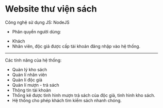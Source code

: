 # Website thư viện sách
Công nghệ sử dụng JS: NodeJS 
- Phân quyền người dùng: 
+ Khách 
+ Nhân viên, độc giả được cấp tài khoản đăng nhập vào hệ thống. 
----
Các tính năng của hệ thống: 
+ Quản lý kho sách 
+ Quản lí nhân viên 
+ Quản lí độc giả 
+ Quản lí mượn - trả sách 
+ Thông tin tài khoản
+ Thống kê được tình hình mượn trả sách của độc giả, tình hình kho sách. 
+ Hệ thống cho phép khách tìm kiếm sách nhanh chóng.
